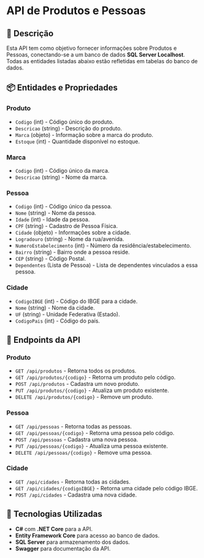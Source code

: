 # API de Produtos e Pessoas

## 📌 Descrição
Esta API tem como objetivo fornecer informações sobre Produtos e Pessoas, conectando-se a um banco de dados **SQL Server Localhost**. Todas as entidades listadas abaixo estão refletidas em tabelas do banco de dados.

## 📦 Entidades e Propriedades

### **Produto**
- `Codigo` (int) - Código único do produto.
- `Descricao` (string) - Descrição do produto.
- `Marca` (objeto) - Informação sobre a marca do produto.
- `Estoque` (int) - Quantidade disponível no estoque.

### **Marca**
- `Codigo` (int) - Código único da marca.
- `Descricao` (string) - Nome da marca.

### **Pessoa**
- `Codigo` (int) - Código único da pessoa.
- `Nome` (string) - Nome da pessoa.
- `Idade` (int) - Idade da pessoa.
- `CPF` (string) - Cadastro de Pessoa Física.
- `Cidade` (objeto) - Informações sobre a cidade.
- `Logradouro` (string) - Nome da rua/avenida.
- `NumeroEstabelecimento` (int) - Número da residência/estabelecimento.
- `Bairro` (string) - Bairro onde a pessoa reside.
- `CEP` (string) - Código Postal.
- `Dependentes` (Lista de Pessoa) - Lista de dependentes vinculados a essa pessoa.

### **Cidade**
- `CodigoIBGE` (int) - Código do IBGE para a cidade.
- `Nome` (string) - Nome da cidade.
- `UF` (string) - Unidade Federativa (Estado).
- `CodigoPais` (int) - Código do país.

## 🚀 Endpoints da API

### **Produto**
- `GET /api/produtos` - Retorna todos os produtos.
- `GET /api/produtos/{codigo}` - Retorna um produto pelo código.
- `POST /api/produtos` - Cadastra um novo produto.
- `PUT /api/produtos/{codigo}` - Atualiza um produto existente.
- `DELETE /api/produtos/{codigo}` - Remove um produto.

### **Pessoa**
- `GET /api/pessoas` - Retorna todas as pessoas.
- `GET /api/pessoas/{codigo}` - Retorna uma pessoa pelo código.
- `POST /api/pessoas` - Cadastra uma nova pessoa.
- `PUT /api/pessoas/{codigo}` - Atualiza uma pessoa existente.
- `DELETE /api/pessoas/{codigo}` - Remove uma pessoa.

### **Cidade**
- `GET /api/cidades` - Retorna todas as cidades.
- `GET /api/cidades/{codigoIBGE}` - Retorna uma cidade pelo código IBGE.
- `POST /api/cidades` - Cadastra uma nova cidade.

## 📌 Tecnologias Utilizadas
- **C#** com **.NET Core** para a API.
- **Entity Framework Core** para acesso ao banco de dados.
- **SQL Server** para armazenamento dos dados.
- **Swagger** para documentação da API.
